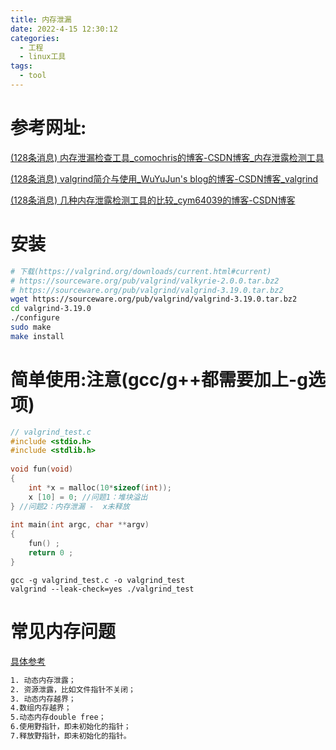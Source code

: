 ```yaml
---
title: 内存泄漏
date: 2022-4-15 12:30:12
categories:
  - 工程
  - linux工具
tags:
  - tool
---
```


# 参考网址:

[(128条消息) 内存泄漏检查工具_comochris的博客-CSDN博客_内存泄露检测工具](https://blog.csdn.net/qq_33271192/article/details/108696138?ops_request_misc=%7B%22request%5Fid%22%3A%22165087445316780357261380%22%2C%22scm%22%3A%2220140713.130102334..%22%7D&request_id=165087445316780357261380&biz_id=0&utm_medium=distribute.pc_search_result.none-task-blog-2~all~sobaiduend~default-1-108696138.142^v9^control,157^v4^control&utm_term=内存泄漏检测工具&spm=1018.2226.3001.4187)

[(128条消息) valgrind简介与使用_WuYuJun's blog的博客-CSDN博客_valgrind](https://blog.csdn.net/caijiwyj/article/details/99188644?ops_request_misc=%7B%22request%5Fid%22%3A%22165087584116782246457244%22%2C%22scm%22%3A%2220140713.130102334..%22%7D&request_id=165087584116782246457244&biz_id=0&utm_medium=distribute.pc_search_result.none-task-blog-2~all~sobaiduend~default-2-99188644.142^v9^control,157^v4^control&utm_term=Valgrind&spm=1018.2226.3001.4187)

[(128条消息) 几种内存泄露检测工具的比较_cym64039的博客-CSDN博客](https://blog.csdn.net/cym64039/article/details/9049621?spm=1001.2101.3001.6650.1&utm_medium=distribute.pc_relevant.none-task-blog-2~default~CTRLIST~Rate-1.pc_relevant_antiscanv2&depth_1-utm_source=distribute.pc_relevant.none-task-blog-2~default~CTRLIST~Rate-1.pc_relevant_antiscanv2&utm_relevant_index=2)

# 安装

```sh
# 下载(https://valgrind.org/downloads/current.html#current)
# https://sourceware.org/pub/valgrind/valkyrie-2.0.0.tar.bz2
# https://sourceware.org/pub/valgrind/valgrind-3.19.0.tar.bz2
wget https://sourceware.org/pub/valgrind/valgrind-3.19.0.tar.bz2
cd valgrind-3.19.0
./configure
sudo make
make install
```

# 简单使用:注意(gcc/g++都需要加上-g选项)

```c++
// valgrind_test.c
#include <stdio.h> 
#include <stdlib.h>
 
void fun(void)
{
    int *x = malloc(10*sizeof(int));
    x [10] = 0; //问题1：堆块溢出
} //问题2：内存泄漏 -  x未释放
 
int main(int argc, char **argv) 
{
    fun() ;
    return 0 ;
}
```

```shell
gcc -g valgrind_test.c -o valgrind_test
valgrind --leak-check=yes ./valgrind_test
```

# 常见内存问题

[具体参考](https://blog.csdn.net/qq_33271192/article/details/108696138?ops_request_misc={"request_id"%3A"165087445316780357261380"%2C"scm"%3A"20140713.130102334.."}&request_id=165087445316780357261380&biz_id=0&utm_medium=distribute.pc_search_result.none-task-blog-2~all~sobaiduend~default-1-108696138.142^v9^control,157^v4^control&utm_term=内存泄漏检测工具&spm=1018.2226.3001.4187)

```txt
1. 动态内存泄露；
2. 资源泄露，比如文件指针不关闭；
3. 动态内存越界；
4.数组内存越界；
5.动态内存double free；
6.使用野指针，即未初始化的指针；
7.释放野指针，即未初始化的指针。
```

